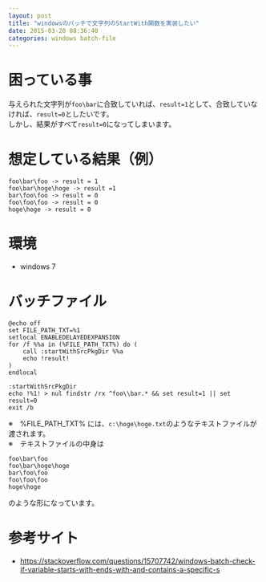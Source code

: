 ```yaml
---
layout: post
title: "windowsのバッチで文字列のStartWith関数を実装したい"
date: 2015-03-20 08:36:40
categories: windows batch-file
---
```

<h1>困っている事</h1>

<p>与えられた文字列が<code>foo\bar</code>に合致していれば、<code>result=1</code>として、合致していなければ、<code>result=0</code>としたいです。<br>
しかし、結果がすべて<code>result=0</code>になってしまいます。</p>

<h1>想定している結果（例）</h1>

<pre><code>foo\bar\foo -&gt; result = 1
foo\bar\hoge\hoge -&gt; result =1
bar\foo\foo -&gt; result = 0
foo\foo\foo -&gt; result = 0
hoge\hoge -&gt; result = 0
</code></pre>

<h1>環境</h1>

<ul>
<li>windows 7</li>
</ul>

<h1>バッチファイル</h1>

<pre><code>@echo off
set FILE_PATH_TXT=%1
setlocal ENABLEDELAYEDEXPANSION
for /f %%a in (%FILE_PATH_TXT%) do (
    call :startWithSrcPkgDir %%a
    echo !result!
)
endlocal

:startWithSrcPkgDir
echo !%1! &gt; nul findstr /rx ^foo\\bar.* &amp;&amp; set result=1 || set result=0
exit /b
</code></pre>

<p>※　%FILE_PATH_TXT% には、<code>c:\hoge\hoge.txt</code>のようなテキストファイルが渡されます。<br>
※　テキストファイルの中身は</p>

<pre><code>foo\bar\foo
foo\bar\hoge\hoge
bar\foo\foo
foo\foo\foo
hoge\hoge
</code></pre>

<p>のような形になっています。</p>

<h1>参考サイト</h1>

<ul>
<li><a href="https://stackoverflow.com/questions/15707742/windows-batch-check-if-variable-starts-with-ends-with-and-contains-a-specific-s">https://stackoverflow.com/questions/15707742/windows-batch-check-if-variable-starts-with-ends-with-and-contains-a-specific-s</a></li>
</ul>
